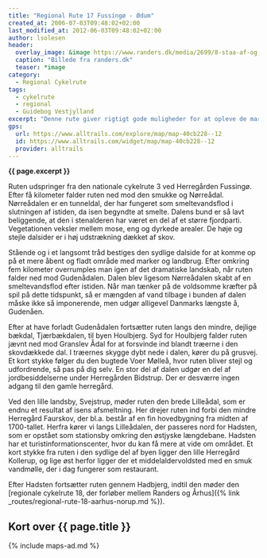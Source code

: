```yaml
---
title: "Regional Rute 17 Fussingø - Ødum"
created_at: 2006-07-03T09:48:02+02:00
last_modified_at: 2012-06-03T09:48:02+02:00
author: lsolesen
header:
  overlay_image: &image https://www.randers.dk/media/2699/8-staa-af-og-hold-en-pause-ml-noerbaek-og-faarup.jpg?height=500&widthratio=2.5000230713393594&mode=crop&anchor=center&rnd=131983378350000000&upscale=false&format=webp
  caption: "Billede fra randers.dk"
  teaser: *image
category:
  - Regional Cykelrute
tags:
  - cykelrute
  - regional
  - Guidebog Vestjylland
excerpt: "Denne rute giver rigtigt gode muligheder for at opleve de markante ådale, der er karakteristisk for det østjyske landskab."
gps:
  url: https://www.alltrails.com/explore/map/map-40cb228--12
  id: https://www.alltrails.com/widget/map/map-40cb228--12
  provider: alltrails
---
```


**{{ page.excerpt }}**

Ruten udspringer fra den nationale cykelrute 3 ved Herregården Fussingø. Efter få kilometer falder ruten ned mod den smukke og Nørreådal. Nørreådalen er en tunneldal, der har fungeret som smeltevandsflod i slutningen af istiden, da isen begyndte at smelte. Dalens bund er så lavt beliggende, at den i stenalderen har været en del af et større fjordparti. Vegetationen veksler mellem mose, eng og dyrkede arealer. De høje og stejle dalsider er i høj udstrækning dækket af skov.

Stående og i et langsomt tråd bestiges den sydlige dalside for at komme op på et mere åbent og fladt område med marker og landbrug. Efter omkring fem kilometer overrumples man igen af det dramatiske landskab, når ruten falder ned mod Gudenådalen. Dalen blev ligesom Nørreådalen skabt af en smeltevandsflod efter istiden. Når man tænker på de voldsomme kræfter på spil på dette tidspunkt, så er mængden af vand tilbage i bunden af dalen måske ikke så imponerende, men udgør alligevel Danmarks længste å, Gudenåen.

Efter at have forladt Gudenådalen fortsætter ruten langs den mindre, dejlige bækdal, Tjærbækdalen, til byen Houlbjerg. Syd for Houlbjerg falder ruten jævnt ned mod Granslev Ådal for at forsvinde ind blandt træerne i den skovdækkede dal. I træernes skygge dybt nede i dalen, kører du på grusvej. Et kort stykke følger du den bugtede Voer Mølleå, hvor ruten bliver stejl og udfordrende, så pas på dig selv. En stor del af dalen udgør en del af jordbesiddelserne under Herregården Bidstrup. Der er desværre ingen adgang til den gamle herregård.

Ved den lille landsby, Svejstrup, møder ruten den brede Lilleådal, som er endnu et resultat af isens afsmeltning. Her drejer ruten ind forbi den mindre Herregård Faurskov, der bl.a. består af en fin hovedbygning fra midten af 1700-tallet. Herfra kører vi langs Lilleådalen, der passeres nord for Hadsten, som er opstået som stationsby omkring den østjyske længdebane. Hadsten har et turistinformationscenter, hvor du kan få mere at vide om området. Et kort stykke fra ruten i den sydlige del af byen ligger den lille Herregård Kollerup, og lige øst herfor ligger der et middelaldervoldsted med en smuk vandmølle, der i dag fungerer som restaurant.

Efter Hadsten fortsætter ruten gennem Hadbjerg, indtil den møder den [regionale cykelrute 18, der forløber mellem Randers og Århus]({% link _routes/regional-rute-18-aarhus-norup.md %}).

## Kort over {{ page.title }}

{% include maps-ad.md %}
